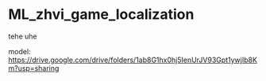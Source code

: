 # ML_zhvi_game_localization
tehe uhe

model: https://drive.google.com/drive/folders/1ab8G1hx0hj5IenUrJV93Gpt1ywjIb8Km?usp=sharing
